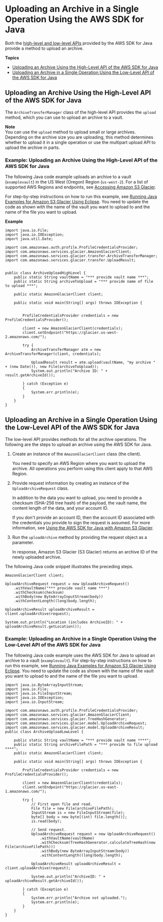 # Uploading an Archive in a Single Operation Using the AWS SDK for Java<a name="uploading-an-archive-single-op-using-java"></a>

Both the [high\-level and low\-level APIs](using-aws-sdk.md) provided by the AWS SDK for Java provide a method to upload an archive\.

**Topics**
+ [Uploading an Archive Using the High\-Level API of the AWS SDK for Java](#uploading-an-archive-single-op-high-level-using-java)
+ [Uploading an Archive in a Single Operation Using the Low\-Level API of the AWS SDK for Java](#uploading-an-archive-single-op-low-level-using-java)

## Uploading an Archive Using the High\-Level API of the AWS SDK for Java<a name="uploading-an-archive-single-op-high-level-using-java"></a>

The `ArchiveTransferManager` class of the high\-level API provides the `upload` method, which you can use to upload an archive to a vault\.

**Note**  
You can use the `upload` method to upload small or large archives\. Depending on the archive size you are uploading, this method determines whether to upload it in a single operation or use the multipart upload API to upload the archive in parts\.

### Example: Uploading an Archive Using the High\-Level API of the AWS SDK for Java<a name="upload-archive-high-level-java-example"></a>

The following Java code example uploads an archive to a vault \(`examplevault`\) in the US West \(Oregon\) Region \(`us-west-2`\)\. For a list of supported AWS Regions and endpoints, see [Accessing Amazon S3 Glacier](amazon-glacier-accessing.md)\. 

For step\-by\-step instructions on how to run this example, see [Running Java Examples for Amazon S3 Glacier Using Eclipse](using-aws-sdk-for-java.md#setting-up-and-testing-sdk-java)\. You need to update the code as shown with the name of the vault you want to upload to and the name of the file you want to upload\.

**Example**  

```
import java.io.File;
import java.io.IOException;
import java.util.Date;

import com.amazonaws.auth.profile.ProfileCredentialsProvider;
import com.amazonaws.services.glacier.AmazonGlacierClient;
import com.amazonaws.services.glacier.transfer.ArchiveTransferManager;
import com.amazonaws.services.glacier.transfer.UploadResult;


public class ArchiveUploadHighLevel {
    public static String vaultName = "*** provide vault name ***";
    public static String archiveToUpload = "*** provide name of file to upload ***";
    
    public static AmazonGlacierClient client;
    
    public static void main(String[] args) throws IOException {
        
        
    	ProfileCredentialsProvider credentials = new ProfileCredentialsProvider();
    	
        client = new AmazonGlacierClient(credentials);
        client.setEndpoint("https://glacier.us-west-2.amazonaws.com/");

        try {
            ArchiveTransferManager atm = new ArchiveTransferManager(client, credentials);
            
            UploadResult result = atm.upload(vaultName, "my archive " + (new Date()), new File(archiveToUpload));
            System.out.println("Archive ID: " + result.getArchiveId());
            
        } catch (Exception e)
        {
            System.err.println(e);
        }
    }
}
```

## Uploading an Archive in a Single Operation Using the Low\-Level API of the AWS SDK for Java<a name="uploading-an-archive-single-op-low-level-using-java"></a>

The low\-level API provides methods for all the archive operations\. The following are the steps to upload an archive using the AWS SDK for Java\.

1. Create an instance of the `AmazonGlacierClient` class \(the client\)\. 

   You need to specify an AWS Region where you want to upload the archive\. All operations you perform using this client apply to that AWS Region\. 

1. Provide request information by creating an instance of the `UploadArchiveRequest` class\.

   In addition to the data you want to upload, you need to provide a checksum \(SHA\-256 tree hash\) of the payload, the vault name, the content length of the data, and your account ID\. 

   If you don't provide an account ID, then the account ID associated with the credentials you provide to sign the request is assumed\. For more information, see [Using the AWS SDK for Java with Amazon S3 Glacier](using-aws-sdk-for-java.md)\. 

1. Run the `uploadArchive` method by providing the request object as a parameter\. 

   In response, Amazon S3 Glacier \(S3 Glacier\) returns an archive ID of the newly uploaded archive\. 

The following Java code snippet illustrates the preceding steps\. 

```
AmazonGlacierClient client;

UploadArchiveRequest request = new UploadArchiveRequest()
    .withVaultName("*** provide vault name ***")
    .withChecksum(checksum)
    .withBody(new ByteArrayInputStream(body))
    .withContentLength((long)body.length);

UploadArchiveResult uploadArchiveResult = client.uploadArchive(request);

System.out.println("Location (includes ArchiveID): " + uploadArchiveResult.getLocation());
```

### Example: Uploading an Archive in a Single Operation Using the Low\-Level API of the AWS SDK for Java<a name="uploding-single-archive-using-java-example"></a>

The following Java code example uses the AWS SDK for Java to upload an archive to a vault \(`examplevault`\)\. For step\-by\-step instructions on how to run this example, see [Running Java Examples for Amazon S3 Glacier Using Eclipse](using-aws-sdk-for-java.md#setting-up-and-testing-sdk-java)\. You need to update the code as shown with the name of the vault you want to upload to and the name of the file you want to upload\.

```
import java.io.ByteArrayInputStream;
import java.io.File;
import java.io.FileInputStream;
import java.io.IOException;
import java.io.InputStream;

import com.amazonaws.auth.profile.ProfileCredentialsProvider;
import com.amazonaws.services.glacier.AmazonGlacierClient;
import com.amazonaws.services.glacier.TreeHashGenerator;
import com.amazonaws.services.glacier.model.UploadArchiveRequest;
import com.amazonaws.services.glacier.model.UploadArchiveResult;
public class ArchiveUploadLowLevel {

    public static String vaultName = "*** provide vault name ****";
    public static String archiveFilePath = "*** provide to file upload ****";
    public static AmazonGlacierClient client;
    
    public static void main(String[] args) throws IOException {
    	
    	ProfileCredentialsProvider credentials = new ProfileCredentialsProvider();

        client = new AmazonGlacierClient(credentials);
        client.setEndpoint("https://glacier.us-east-1.amazonaws.com/");

        try {
            // First open file and read.
            File file = new File(archiveFilePath);
            InputStream is = new FileInputStream(file); 
            byte[] body = new byte[(int) file.length()];
            is.read(body);
                                    
            // Send request.
            UploadArchiveRequest request = new UploadArchiveRequest()
                .withVaultName(vaultName)
                .withChecksum(TreeHashGenerator.calculateTreeHash(new File(archiveFilePath))) 
                .withBody(new ByteArrayInputStream(body))
                .withContentLength((long)body.length);
            
            UploadArchiveResult uploadArchiveResult = client.uploadArchive(request);
            
            System.out.println("ArchiveID: " + uploadArchiveResult.getArchiveId());
            
        } catch (Exception e)
        {
            System.err.println("Archive not uploaded.");
            System.err.println(e);
        }
    }
}
```